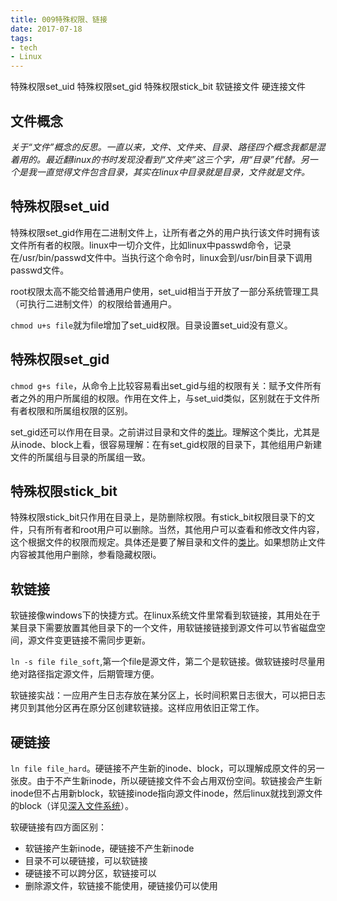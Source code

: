 ```yaml
---
title: 009特殊权限、链接
date: 2017-07-18
tags:
- tech
- Linux
---
```


特殊权限set_uid
特殊权限set_gid
特殊权限stick_bit
软链接文件
硬连接文件

<!--more-->

## 文件概念
*关于“文件”概念的反思。一直以来，文件、文件夹、目录、路径四个概念我都是混着用的。最近翻linux的书时发现没看到“文件夹”这三个字，用“目录”代替。另一个是我一直觉得文件包含目录，其实在linux中目录就是目录，文件就是文件。*

## 特殊权限set_uid
特殊权限set_gid作用在二进制文件上，让所有者之外的用户执行该文件时拥有该文件所有者的权限。linux中一切介文件，比如linux中passwd命令，记录在/usr/bin/passwd文件中。当执行这个命令时，linux会到/usr/bin目录下调用passwd文件。

root权限太高不能交给普通用户使用，set_uid相当于开放了一部分系统管理工具（可执行二进制文件）的权限给普通用户。

`chmod u+s file`就为file增加了set_uid权限。目录设置set_uid没有意义。

## 特殊权限set_gid
`chmod g+s file`，从命令上比较容易看出set_gid与组的权限有关：赋予文件所有者之外的用户所属组的权限。作用在文件上，与set_uid类似，区别就在于文件所有者权限和所属组权限的区别。

set_gid还可以作用在目录。之前讲过目录和文件的[类比](https://blog.csdn.net/qq_42334372/article/details/82559803)。理解这个类比，尤其是从inode、block上看，很容易理解：在有set_gid权限的目录下，其他组用户新建文件的所属组与目录的所属组一致。

## 特殊权限stick_bit
特殊权限stick_bit只作用在目录上，是防删除权限。有stick_bit权限目录下的文件，只有所有者和root用户可以删除。当然，其他用户可以查看和修改文件内容，这个根据文件的权限而规定。具体还是要了解目录和文件的[类比](https://blog.csdn.net/qq_42334372/article/details/82559803)。如果想防止文件内容被其他用户删除，参看隐藏权限i。

## 软链接
软链接像windows下的快捷方式。在linux系统文件里常看到软链接，其用处在于某目录下需要放置其他目录下的一个文件，用软链接链接到源文件可以节省磁盘空间，源文件变更链接不需同步更新。

`ln -s file file_soft`,第一个file是源文件，第二个是软链接。做软链接时尽量用绝对路径指定源文件，后期管理方便。

软链接实战：一应用产生日志存放在某分区上，长时间积累日志很大，可以把日志拷贝到其他分区再在原分区创建软链接。这样应用依旧正常工作。

## 硬链接
`ln file file_hard`。硬链接不产生新的inode、block，可以理解成原文件的另一张皮。由于不产生新inode，所以硬链接文件不会占用双份空间。软链接会产生新inode但不占用新block，软链接inode指向源文件inode，然后linux就找到源文件的block（详见[深入文件系统](https://blog.csdn.net/qq_42334372/article/details/82593672)）。

软硬链接有四方面区别：
- 软链接产生新inode，硬链接不产生新inode
- 目录不可以硬链接，可以软链接
- 硬链接不可以跨分区，软链接可以
- 删除源文件，软链接不能使用，硬链接仍可以使用

